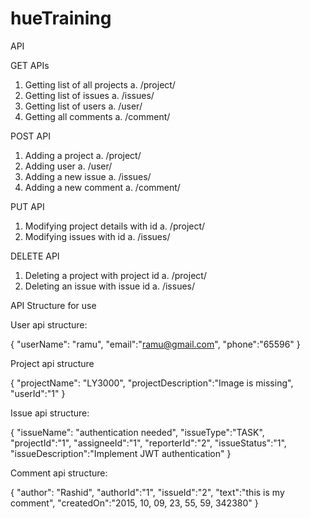 # hueTraining

API

GET APIs 

1.	Getting list of all projects
a.	/project/
2.	Getting list of issues
a.	/issues/
3.	Getting list of users
a.	/user/
4.	Getting all comments
a.	/comment/


POST API

1.	Adding a project
a.	/project/ 
2.	Adding user
a.	/user/ 
3.	Adding a new issue
a.	/issues/
4.	Adding a new comment
a.	/comment/

PUT API

1.	Modifying project details with id
a.	/project/<id>
2.	Modifying issues with id
a.	/issues/<id>


DELETE API

1.	Deleting a project with project id
a.	/project/<id>
2.	Deleting an issue with issue id
a.	/issues/<id>



API Structure for use

User api structure:

{
    "userName": "ramu",
    "email":"ramu@gmail.com",
    "phone":"65596"
}

Project api structure

{
    "projectName": "LY3000",
    "projectDescription":"Image is missing",
    "userId":"1"
}

Issue api structure:

{
    "issueName": "authentication needed",
    "issueType":"TASK",
    "projectId":"1",
    "assigneeId":"1",
    "reporterId":"2",
    "issueStatus":"1",
    "issueDescription":"Implement JWT authentication"
}

Comment api structure:

{
    "author": "Rashid",
    "authorId":"1",
    "issueId":"2",
    "text":"this is my comment",
    "createdOn":"2015, 10, 09, 23, 55, 59, 342380"
}

